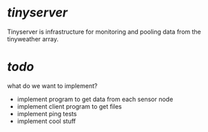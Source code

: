 # ***tinyserver***

Tinyserver is infrastructure for monitoring and pooling data from the tinyweather array.

# ***todo***


what do we want to implement?

- implement program to get data from each sensor node
- implement client program to get files
- implement ping tests
- implement cool stuff
